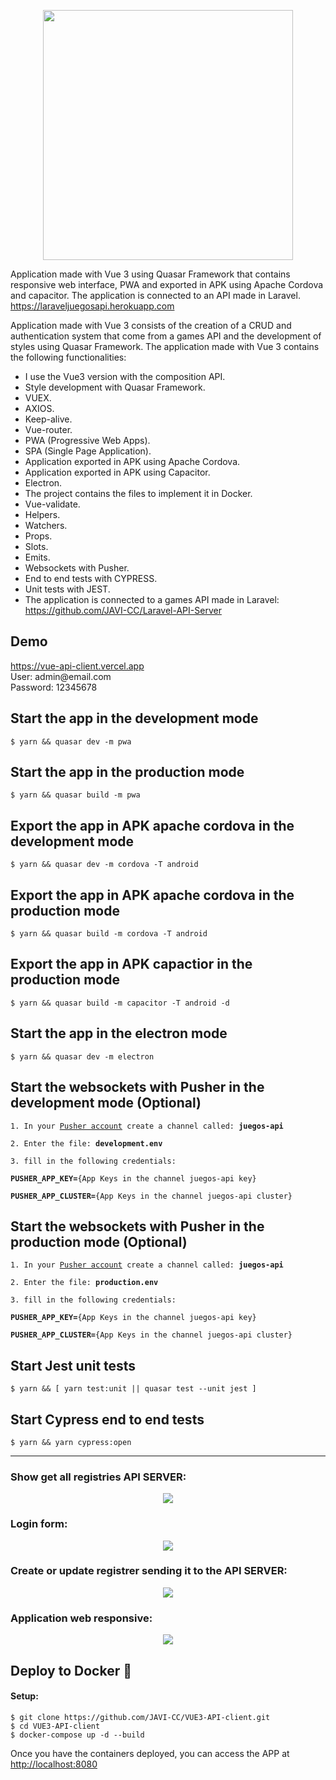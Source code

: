 <p align="center"><img src="public/capturas/logo.png" width="400"></p>

<p>Application made with Vue 3 using Quasar Framework that contains responsive web interface, PWA and exported in APK using Apache Cordova and capacitor. The application is connected to an API made in Laravel.<a href="https://laraveljuegosapi.herokuapp.com/api/juegos" target="_blank"> https://laraveljuegosapi.herokuapp.com</a></p>

<span>Application made with Vue 3 consists of the creation of a CRUD and authentication system that come from a games API and the development of styles using Quasar Framework. The application made with Vue 3 contains the following functionalities:</span>

<ul>
<li>I use the Vue3 version with the composition API.</li>
<li>Style development with Quasar Framework.</li>
<li>VUEX.</li>
<li>AXIOS.</li>
<li>Keep-alive.</li>
<li>Vue-router.</li>
<li>PWA (Progressive Web Apps).</li>
<li>SPA (Single Page Application).</li>
<li>Application exported in APK using Apache Cordova.</li>
<li>Application exported in APK using Capacitor.</li>
<li>Electron.</li>
<li>The project contains the files to implement it in Docker.</li>
<li>Vue-validate.</li>
<li>Helpers.</li>
<li>Watchers.</li>
<li>Props.</li>
<li>Slots.</li>
<li>Emits.</li>
<li>Websockets with Pusher.</li>
<li>End to end tests with CYPRESS.</li>
<li>Unit tests with JEST.</li>
<li>The application is connected to a games API made in Laravel: <a href="https://github.com/JAVI-CC/Laravel-API-Server" target="_blank">https://github.com/JAVI-CC/Laravel-API-Server</a></li>
</ul>

<h2>Demo</h2>
<a href="https://vue-api-client.vercel.app/" target="_blank">https://vue-api-client.vercel.app</a><br>
<span>User: admin@email.com</span><br>
<span>Password: 12345678</span>

<h2>Start the app in the development mode</h2>
<pre><code>$ yarn && quasar dev -m pwa</code></pre>

<h2>Start the app in the production mode</h2>
<pre><code>$ yarn && quasar build -m pwa</code></pre>

<h2>Export the app in APK apache cordova in the development mode</h2>
<pre><code>$ yarn && quasar dev -m cordova -T android</code></pre>

<h2>Export the app in APK apache cordova in the production mode</h2>
<pre><code>$ yarn && quasar build -m cordova -T android</code></pre>

<h2>Export the app in APK capactior in the production mode</h2>
<pre><code>$ yarn && quasar build -m capacitor -T android -d</code></pre>

<h2>Start the app in the electron mode</h2>
<pre><code>$ yarn && quasar dev -m electron</code></pre>

<h2>Start the websockets with Pusher in the development mode (Optional)</h2>
<pre><code>1. In your <a href="https://pusher.com/" target="_blank">Pusher account</a> create a channel called: <strong>juegos-api</strong></code></pre>
<pre><code>2. Enter the file: <strong>development.env</strong></code></pre>
<pre><code>3. fill in the following credentials:
<br><strong>PUSHER_APP_KEY=</strong>{App Keys in the channel juegos-api key}
<br><strong>PUSHER_APP_CLUSTER=</strong>{App Keys in the channel juegos-api cluster}
</code></pre>

<h2>Start the websockets with Pusher in the production mode (Optional)</h2>
<pre><code>1. In your <a href="https://pusher.com/" target="_blank">Pusher account</a> create a channel called: <strong>juegos-api</strong></code></pre>
<pre><code>2. Enter the file: <strong>production.env</strong></code></pre>
<pre><code>3. fill in the following credentials:
<br><strong>PUSHER_APP_KEY=</strong>{App Keys in the channel juegos-api key}
<br><strong>PUSHER_APP_CLUSTER=</strong>{App Keys in the channel juegos-api cluster}
</code></pre>

<h2>Start Jest unit tests</h2>
<pre><code>$ yarn && [ yarn test:unit || quasar test --unit jest ]</code></pre>

<h2>Start Cypress end to end tests</h2>
<pre><code>$ yarn && yarn cypress:open</code></pre>

<hr>

<h3>Show get all registries API SERVER:</h3>
<p align="center"><img src="public/capturas/captura1.png"></p>

<h3>Login form:</h3>
<p align="center"><img src="public/capturas/captura2.png"></p>

<h3>Create or update registrer sending it to the API SERVER:</h3>
<p align="center"><img src="public/capturas/captura3.png"></p>

<h3>Application web responsive:</h3>
<p align="center"><img src="public/capturas/captura4.png"></p>

<h2>Deploy to Docker <g-emoji class="g-emoji" alias="whale" fallback-src="https://github.githubassets.com/images/icons/emoji/unicode/1f433.png">🐳</g-emoji></h2>

<h4>Setup:</h4>
<pre>
<code>$ git clone https://github.com/JAVI-CC/VUE3-API-client.git
$ cd VUE3-API-client
$ docker-compose up -d --build</code>
</pre>

<span>Once you have the containers deployed, you can access the APP at </span> <a href="http://localhost:8080" target="_blank">http://localhost:8080</a>
